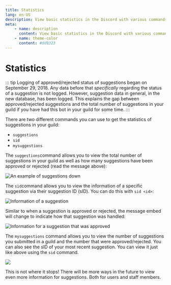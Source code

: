 ```yaml
---
title: Statistics
lang: en-US
description: View basic statistics in the Discord with various commands.
meta:
    - name: description
      content: View basic statistics in the Discord with various commands.
    - name: theme-color
      content: #dd9323
---
```


# Statistics

::: tip
Logging of approved/rejected status of suggestions began on September 29, 2018. Any data before that *specifically* regarding the status of a suggestion is not logged. However, suggestion data in general, in the new database, has been logged. This explains the gap between approved/rejected suggestions and the total number of suggestions in your guild if you have had this bot in your guild for some time.
:::

There are two different commands you can use to get the statistics of suggestions in your guild:

* `suggestions`
* `sid`
* `mysuggestions`

The `suggestions`command allows you to view the total number of suggestions in your guild as well as how many suggestions have been approved or rejected \(read the message above\):

![An example of suggestions down](/images/3wbt3zc.png)

The `sid`command allows you to view the information of a specific suggestion via their suggestion ID \(sID\). You can do this with `sid <id>`:

![Information of a suggestion](/images/pscp8sa.png)

Similar to when a suggestion is approved or rejected, the message embed will change to indicate how that suggestion was handled:

![Information for a suggestion that was approved](/images/wdzwiq4.png)

The `mysuggestions` command allows you to view the number of suggestions you submitted in a guild and the number that were approved/rejected. You can also see the sID of your most recent suggestion. You can view it just like above using the `sid` command.

![](/images/a63nbve.png)

This is not where it stops! There will be more ways in the future to view even more information for suggestions. Both for users and staff members.